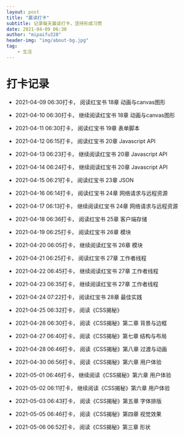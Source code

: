 ```yaml
---
layout: post
title: "晨读打卡"
subtitle: 记录每天晨读打卡，坚持形成习惯
date: 2021-04-09 06:30
author: "mipaifu328"
header-img: "img/about-bg.jpg"
tag: 
    - 生活
---
```


# 打卡记录
- 2021-04-09 06:30打卡， 阅读红宝书 18章 动画与canvas图形
- 2021-04-10 06:30打卡， 继续阅读红宝书 18章 动画与canvas图形
- 2021-04-11 06:30打卡， 阅读红宝书 19章 表单脚本
- 2021-04-12 06:15打卡， 阅读红宝书 20章 Javascript API
- 2021-04-13 06:23打卡， 继续阅读红宝书 20章 Javascript API
- 2021-04-14 06:24打卡， 继续阅读红宝书 20章 Javascript API
- 2021-04-15 06:21打卡， 阅读红宝书 23章 JSON
- 2021-04-16 06:14打卡， 阅读红宝书 24章 网络请求与远程资源
- 2021-04-17 06:13打卡， 继续阅读红宝书 24章 网络请求与远程资源
- 2021-04-18 06:36打卡， 阅读红宝书 25章 客户端存储
- 2021-04-19 06:25打卡， 阅读红宝书 26章 模块
- 2021-04-20 06:05打卡， 继续阅读红宝书 26章 模块
- 2021-04-21 06:25打卡， 阅读红宝书 27章 工作者线程
- 2021-04-22 06:45打卡， 继续阅读红宝书 27章 工作者线程
- 2021-04-23 06:35打卡， 继续阅读红宝书 27章 工作者线程
- 2021-04-24 07:22打卡， 阅读红宝书 28章 最佳实践
- 2021-04-25 06:32打卡， 阅读《CSS揭秘》
- 2021-04-26 06:30打卡， 阅读《CSS揭秘》第二章 背景与边框
- 2021-04-27 06:40打卡， 阅读《CSS揭秘》第七章 结构与布局
- 2021-04-28 06:46打卡， 阅读《CSS揭秘》第八章 过渡与动画

- 2021-04-30 06:56打卡， 阅读《CSS揭秘》第六章 用户体验
- 2021-05-01 06:46打卡， 继续阅读《CSS揭秘》第六章 用户体验
- 2021-05-02 06:11打卡， 继续阅读《CSS揭秘》第六章 用户体验
- 2021-05-03 06:43打卡， 阅读《CSS揭秘》第五章 字体排版

- 2021-05-05 06:46打卡， 阅读《CSS揭秘》第四章 视觉效果
- 2021-05-06 06:52打卡， 阅读《CSS揭秘》第三章 形状